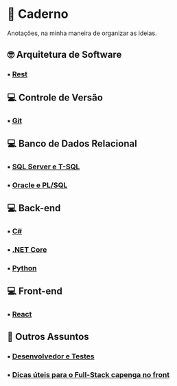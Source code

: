 # :notebook: Caderno

Anotações, na minha maneira de organizar as ideias.


## :nerd_face: Arquitetura de Software

### :black_small_square: [Rest](conceitos/arquitetura-software/rest/)

## :computer: Controle de Versão

### :black_small_square: [Git](git/)

## :computer: Banco de Dados Relacional

### :black_small_square: [SQL Server e T-SQL](sqlserver/)

### :black_small_square: [Oracle e PL/SQL](plsql/)

## :computer: Back-end

### :black_small_square: [C#](csharp/)

### :black_small_square: [.NET Core](dotnet/)

### :black_small_square: [Python](python/)

## :computer: Front-end

### :black_small_square: [React](react/)

## :thinking: Outros Assuntos

### :black_small_square: [Desenvolvedor e Testes](conceitos/desenvolvedor-teste/)

### :black_small_square: [Dicas úteis para o Full-Stack capenga no front](uteis/front-end/)

